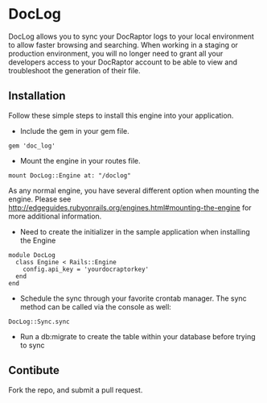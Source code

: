# DocLog

DocLog allows you to sync your DocRaptor logs to your local environment to allow faster browsing and searching.
When working in a staging or production environment, you will no longer need to grant all your developers access to your DocRaptor account to be able to view and troubleshoot the generation of their file.

## Installation

Follow these simple steps to install this engine into your application.

- Include the gem in your gem file.
```
gem 'doc_log'
```

- Mount the engine in your routes file.
```
mount DocLog::Engine at: "/doclog"
```
As any normal engine, you have several different option when mounting the engine.  Please see http://edgeguides.rubyonrails.org/engines.html#mounting-the-engine for more additional information.

- Need to create the initializer in the sample application when installing the Engine
```
module DocLog
  class Engine < Rails::Engine
    config.api_key = 'yourdocraptorkey'
  end
end
```
- Schedule the sync through your favorite crontab manager.  The sync method can be called via the console as well:
```
DocLog::Sync.sync
```
- Run a db:migrate to create the table within your database before trying to sync

## Contibute

Fork the repo, and submit a pull request.

